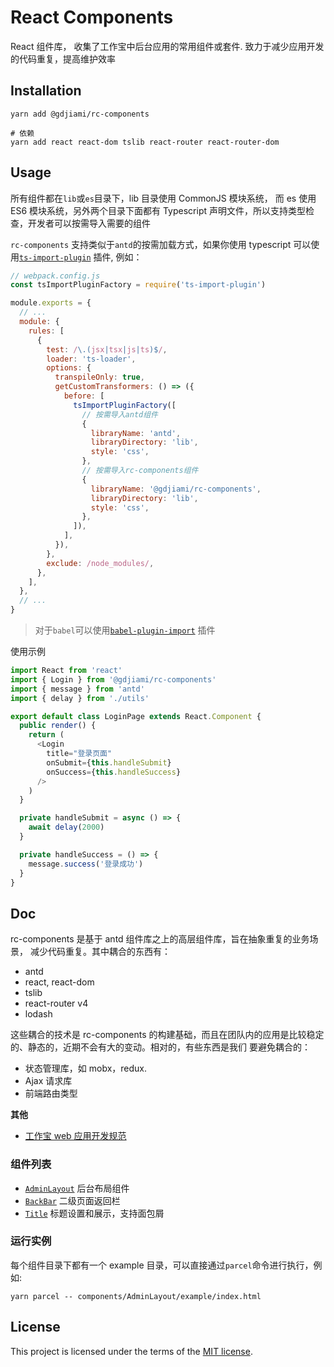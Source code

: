 # React Components

React 组件库， 收集了工作宝中后台应用的常用组件或套件. 致力于减少应用开发的代码重复，提高维护效率

## Installation

```shell
yarn add @gdjiami/rc-components

# 依赖
yarn add react react-dom tslib react-router react-router-dom
```

## Usage

所有组件都在`lib`或`es`目录下，lib 目录使用 CommonJS 模块系统， 而 es 使用 ES6 模块系统，另外两个目录下面都有 Typescript 声明文件，所以支持类型检查，开发者可以按需导入需要的组件

`rc-components` 支持类似于`antd`的按需加载方式，如果你使用 typescript 可以使用[`ts-import-plugin`](https://github.com/Brooooooklyn/ts-import-plugin) 插件, 例如：

```js
// webpack.config.js
const tsImportPluginFactory = require('ts-import-plugin')

module.exports = {
  // ...
  module: {
    rules: [
      {
        test: /\.(jsx|tsx|js|ts)$/,
        loader: 'ts-loader',
        options: {
          transpileOnly: true,
          getCustomTransformers: () => ({
            before: [
              tsImportPluginFactory([
                // 按需导入antd组件
                {
                  libraryName: 'antd',
                  libraryDirectory: 'lib',
                  style: 'css',
                },
                // 按需导入rc-components组件
                {
                  libraryName: '@gdjiami/rc-components',
                  libraryDirectory: 'lib',
                  style: 'css',
                },
              ]),
            ],
          }),
        },
        exclude: /node_modules/,
      },
    ],
  },
  // ...
}
```

> 对于`babel`可以使用[`babel-plugin-import`](https://github.com/ant-design/babel-plugin-import) 插件

使用示例

```typescript
import React from 'react'
import { Login } from '@gdjiami/rc-components'
import { message } from 'antd'
import { delay } from './utils'

export default class LoginPage extends React.Component {
  public render() {
    return (
      <Login
        title="登录页面"
        onSubmit={this.handleSubmit}
        onSuccess={this.handleSuccess}
      />
    )
  }

  private handleSubmit = async () => {
    await delay(2000)
  }

  private handleSuccess = () => {
    message.success('登录成功')
  }
}
```

## Doc

rc-components 是基于 antd 组件库之上的高层组件库，旨在抽象重复的业务场景， 减少代码重复。其中耦合的东西有：

- antd
- react, react-dom
- tslib
- react-router v4
- lodash

这些耦合的技术是 rc-components 的构建基础，而且在团队内的应用是比较稳定的、静态的，近期不会有大的变动。相对的，有些东西是我们
要避免耦合的：

- 状态管理库，如 mobx，redux.
- Ajax 请求库
- 前端路由类型

**其他**

- [工作宝 web 应用开发规范](style-guide.md)

### 组件列表

- [`AdminLayout`](components/AdminLayout/README.md) 后台布局组件
- [`BackBar`](components/BackBar/README.md) 二级页面返回栏
- [`Title`](components/Title/README.md) 标题设置和展示，支持面包屑

### 运行实例

每个组件目录下都有一个 example 目录，可以直接通过`parcel`命令进行执行，例如:

```shell
yarn parcel -- components/AdminLayout/example/index.html
```

## License

This project is licensed under the terms of the
[MIT license](LICENSE).
